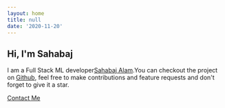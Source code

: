 ```yaml
---
layout: home
title: null
date: '2020-11-20'
---
```

## Hi, I'm Sahabaj 

I am a Full Stack ML developer[Sahabaj Alam](https://github.com/tcbutler320).You can checkout the project on [Github](https://github.com/tcbutler320/Jekyll-Theme-Dumbarton), feel free to make contributions and feature requests and don't forget to give it a star.

<a href="/contact.html" class="highlighted">Contact Me</a>
